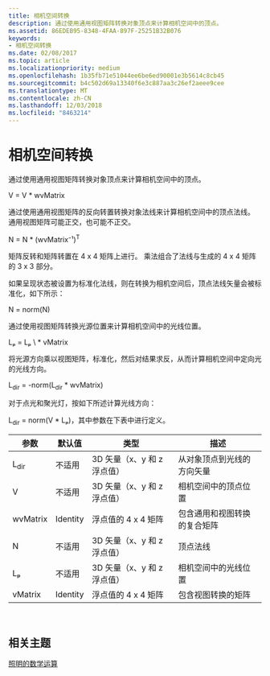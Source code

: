 ```yaml
---
title: 相机空间转换
description: 通过使用通用视图矩阵转换对象顶点来计算相机空间中的顶点。
ms.assetid: 86EDEB95-8348-4FAA-897F-25251B32B076
keywords:
- 相机空间转换
ms.date: 02/08/2017
ms.topic: article
ms.localizationpriority: medium
ms.openlocfilehash: 1b35fb71e51044ee6be6ed90001e3b5614c8cb45
ms.sourcegitcommit: b4c502d69a13340f6e3c887aa3c26ef2aeee9cee
ms.translationtype: MT
ms.contentlocale: zh-CN
ms.lasthandoff: 12/03/2018
ms.locfileid: "8463214"
---
```

# <a name="camera-space-transformations"></a>相机空间转换


通过使用通用视图矩阵转换对象顶点来计算相机空间中的顶点。

V = V \* wvMatrix

通过使用通用视图矩阵的反向转置转换对象法线来计算相机空间中的顶点法线。 通用视图矩阵可能正交，也可能不正交。

N = N \* (wvMatrix⁻¹)<sup>T</sup>

矩阵反转和矩阵转置在 4 x 4 矩阵上进行。 乘法组合了法线与生成的 4 x 4 矩阵的 3 x 3 部分。

如果呈现状态被设置为标准化法线，则在转换为相机空间后，顶点法线矢量会被标准化，如下所示：

N = norm(N)

通过使用视图矩阵转换光源位置来计算相机空间中的光线位置。

Lₚ = Lₚ \ * vMatrix

将光源方向乘以视图矩阵，标准化，然后对结果求反，从而计算相机空间中定向光的光线方向。

L<sub>dir</sub> = -norm(L<sub>dir</sub> \* wvMatrix)

对于点光和聚光灯，按如下所述计算光线方向：

L<sub>dir</sub> = norm(V \* Lₚ)，其中参数在下表中进行定义。

| 参数       | 默认值 | 类型                                          | 描述                                               |
|-----------------|---------------|-----------------------------------------------|-----------------------------------------------------------|
| L<sub>dir</sub> | 不适用           | 3D 矢量（x、y 和 z 浮点值） | 从对象顶点到光线的方向矢量          |
| V               | 不适用           | 3D 矢量（x、y 和 z 浮点值） | 相机空间中的顶点位置                           |
| wvMatrix        | Identity      | 浮点值的 4 x 4 矩阵           | 包含通用和视图转换的复合矩阵 |
| N               | 不适用           | 3D 矢量（x、y 和 z 浮点值） | 顶点法线                                             |
| Lₚ              | 不适用           | 3D 矢量（x、y 和 z 浮点值） | 相机空间中的光线位置                            |
| vMatrix         | Identity      | 浮点值的 4 x 4 矩阵           | 包含视图转换的矩阵                      |

 

## <a name="span-idrelated-topicsspanrelated-topics"></a><span id="related-topics"></span>相关主题


[照明的数学运算](mathematics-of-lighting.md)

 

 





